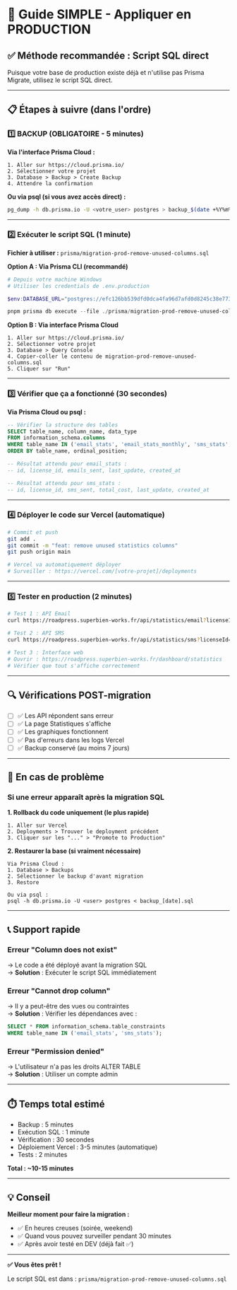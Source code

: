 # 🎯 Guide SIMPLE - Appliquer en PRODUCTION

## ✅ Méthode recommandée : Script SQL direct

Puisque votre base de production existe déjà et n'utilise pas Prisma Migrate, utilisez le script SQL direct.

---

## 📋 Étapes à suivre (dans l'ordre)

### 1️⃣ BACKUP (OBLIGATOIRE - 5 minutes)

**Via l'interface Prisma Cloud :**
```
1. Aller sur https://cloud.prisma.io/
2. Sélectionner votre projet
3. Database > Backup > Create Backup
4. Attendre la confirmation
```

**Ou via psql (si vous avez accès direct) :**
```bash
pg_dump -h db.prisma.io -U <votre_user> postgres > backup_$(date +%Y%m%d).sql
```

---

### 2️⃣ Exécuter le script SQL (1 minute)

**Fichier à utiliser :** `prisma/migration-prod-remove-unused-columns.sql`

**Option A : Via Prisma CLI (recommandé)**
```powershell
# Depuis votre machine Windows
# Utiliser les credentials de .env.production

$env:DATABASE_URL="postgres://efc126bb539dfd0dca4fa96d7afd0d8245c38e773cb8fcf9f1f703124560f060:sk_A68rPDbtDiBCmv2FNyPzC@db.prisma.io:5432/postgres?sslmode=require"

pnpm prisma db execute --file ./prisma/migration-prod-remove-unused-columns.sql --schema ./prisma/schema.prisma
```

**Option B : Via interface Prisma Cloud**
```
1. Aller sur https://cloud.prisma.io/
2. Sélectionner votre projet
3. Database > Query Console
4. Copier-coller le contenu de migration-prod-remove-unused-columns.sql
5. Cliquer sur "Run"
```

---

### 3️⃣ Vérifier que ça a fonctionné (30 secondes)

**Via Prisma Cloud ou psql :**
```sql
-- Vérifier la structure des tables
SELECT table_name, column_name, data_type 
FROM information_schema.columns 
WHERE table_name IN ('email_stats', 'email_stats_monthly', 'sms_stats', 'sms_stats_monthly')
ORDER BY table_name, ordinal_position;

-- Résultat attendu pour email_stats :
-- id, license_id, emails_sent, last_update, created_at

-- Résultat attendu pour sms_stats :
-- id, license_id, sms_sent, total_cost, last_update, created_at
```

---

### 4️⃣ Déployer le code sur Vercel (automatique)

```bash
# Commit et push
git add .
git commit -m "feat: remove unused statistics columns"
git push origin main

# Vercel va automatiquement déployer
# Surveiller : https://vercel.com/[votre-projet]/deployments
```

---

### 5️⃣ Tester en production (2 minutes)

```bash
# Test 1 : API Email
curl https://roadpress.superbien-works.fr/api/statistics/email?licenseId=all

# Test 2 : API SMS
curl https://roadpress.superbien-works.fr/api/statistics/sms?licenseId=all

# Test 3 : Interface web
# Ouvrir : https://roadpress.superbien-works.fr/dashboard/statistics
# Vérifier que tout s'affiche correctement
```

---

## 🔍 Vérifications POST-migration

- [ ] ✅ Les API répondent sans erreur
- [ ] ✅ La page Statistiques s'affiche
- [ ] ✅ Les graphiques fonctionnent
- [ ] ✅ Pas d'erreurs dans les logs Vercel
- [ ] ✅ Backup conservé (au moins 7 jours)

---

## 🚨 En cas de problème

### Si une erreur apparaît après la migration SQL

**1. Rollback du code uniquement (le plus rapide)**
```
1. Aller sur Vercel
2. Deployments > Trouver le deployment précédent
3. Cliquer sur les "..." > "Promote to Production"
```

**2. Restaurer la base (si vraiment nécessaire)**
```
Via Prisma Cloud :
1. Database > Backups
2. Sélectionner le backup d'avant migration
3. Restore

Ou via psql :
psql -h db.prisma.io -U <user> postgres < backup_[date].sql
```

---

## 📞 Support rapide

### Erreur "Column does not exist"
→ Le code a été déployé avant la migration SQL  
→ **Solution** : Exécuter le script SQL immédiatement

### Erreur "Cannot drop column"
→ Il y a peut-être des vues ou contraintes  
→ **Solution** : Vérifier les dépendances avec :
```sql
SELECT * FROM information_schema.table_constraints 
WHERE table_name IN ('email_stats', 'sms_stats');
```

### Erreur "Permission denied"
→ L'utilisateur n'a pas les droits ALTER TABLE  
→ **Solution** : Utiliser un compte admin

---

## ⏱️ Temps total estimé

- Backup : 5 minutes
- Exécution SQL : 1 minute
- Vérification : 30 secondes
- Déploiement Vercel : 3-5 minutes (automatique)
- Tests : 2 minutes

**Total : ~10-15 minutes**

---

## 💡 Conseil

**Meilleur moment pour faire la migration :**
- ✅ En heures creuses (soirée, weekend)
- ✅ Quand vous pouvez surveiller pendant 30 minutes
- ✅ Après avoir testé en DEV (déjà fait ✅)

---

**✅ Vous êtes prêt !**

Le script SQL est dans : `prisma/migration-prod-remove-unused-columns.sql`
